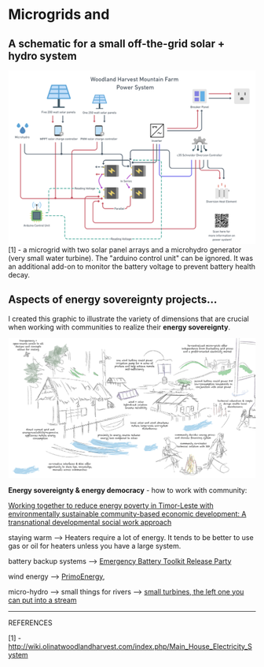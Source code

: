 # Microgrids and 


## A schematic for a small off-the-grid solar + hydro system
![](../media/cleanshot_2023-11-25-at-13-56-21@2x.png)
[1] - a microgrid with two solar panel arrays and a microhydro generator (very small water turbine). The "arduino control unit" can be ignored. It was an additional add-on to monitor the battery voltage to prevent battery health decay. 


## Aspects of energy sovereignty projects...
I created this graphic to illustrate the variety of dimensions that are crucial when working with communities to realize their **energy sovereignty**. 

![](../media/cleanshot_2023-11-25-at-15-22-53@2x.png)


**Energy sovereignty & energy democracy** - how to work with community:

[Working together to reduce energy poverty in Timor-Leste with environmentally sustainable community-based economic development: A transnational developmental social work approach](https://journals.sagepub.com/doi/10.1177/0020872819887786)


staying warm --> Heaters require a lot of energy. It tends to be better to use gas or oil for heaters unless you have a large system. 

battery backup systems --> [Emergency Battery Toolkit Release Party](https://peoplepowersolar.mn.co/posts/45812190?notification_id=3955803747&origin_method=email&utm_campaign=notification_space_post_create_notify_all&utm_medium=email&utm_source=transactional_emails)

wind energy --> [PrimoEnergy](https://www.primoenergy.com/), 

micro-hydro --> small things for rivers --> [small turbines, the left one you can put into a stream](https://www.popsci.com/gear/best-hydroelectric-generators/)


________
REFERENCES

[1] - http://wiki.olinatwoodlandharvest.com/index.php/Main_House_Electricity_System
